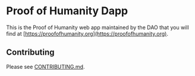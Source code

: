 # Proof of Humanity Dapp

This is the Proof of Humanity web app maintained by the DAO that you will find at [https://proofofhumanity.org](https://proofofhumanity.org).

## Contributing

Please see [CONTRIBUTING.md](./CONTRIBUTING.md).

